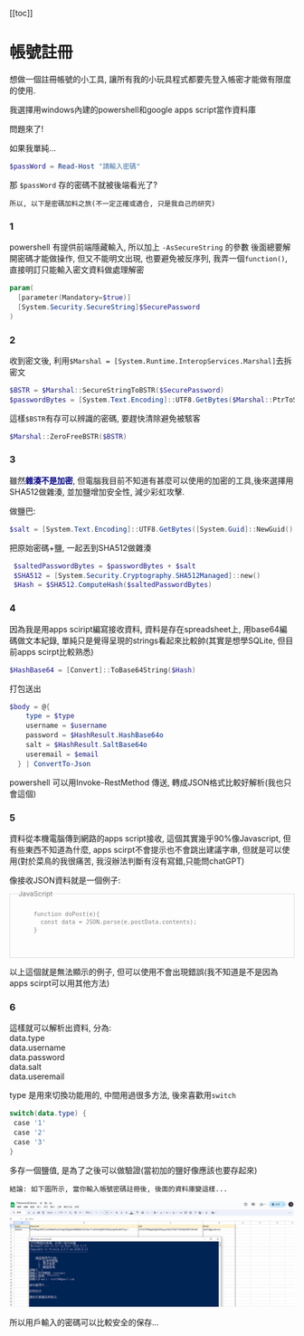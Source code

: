 [[toc]]

# 帳號註冊

想做一個註冊帳號的小工具, 讓所有我的小玩具程式都要先登入帳密才能做有限度的使用.

我選擇用windows內建的powershell和google apps script當作資料庫

問題來了!

如果我單純... 
```powershell
$passWord = Read-Host "請輸入密碼"
```
那 `$passWord` 存的密碼不就被後端看光了?

    所以, 以下是密碼加料之旅(不一定正確或適合, 只是我自己的研究)

### 1

powershell 有提供前端隱藏輸入, 所以加上 `-AsSecureString` 的參數
後面總要解開密碼才能做操作, 但又不能明文出現, 也要避免被反序列, 
我弄一個`function()`, 直接明訂只能輸入密文資料做處理解密
```powershell
param(
  [parameter(Mandatory=$true)]
  [System.Security.SecureString]$SecurePassword
)
```
### 2

收到密文後, 利用`$Marshal = [System.Runtime.InteropServices.Marshal]`去拆密文
```powershell
$BSTR = $Marshal::SecureStringToBSTR($SecurePassword)
$passwordBytes = [System.Text.Encoding]::UTF8.GetBytes($Marshal::PtrToStringAuto($BSTR))
```

這樣`$BSTR`有存可以辨識的密碼, 要趕快清除避免被駭客
```powershell
$Marshal::ZeroFreeBSTR($BSTR)
```

### 3

雖然<span style = "color: navy;">__雜湊不是加密__</span>, 但電腦我目前不知道有甚麼可以使用的加密的工具,後來選擇用SHA512做雜湊, 並加鹽增加安全性, 減少彩虹攻擊.

做鹽巴:
```powershell
$salt = [System.Text.Encoding]::UTF8.GetBytes([System.Guid]::NewGuid().Tostring())
```
把原始密碼+鹽, 一起丟到SHA512做雜湊
```powershell
 $saltedPasswordBytes = $passwordBytes + $salt
 $SHA512 = [System.Security.Cryptography.SHA512Managed]::new()
 $Hash = $SHA512.ComputeHash($saltedPasswordBytes)
```
### 4

因為我是用apps sciript編寫接收資料, 資料是存在spreadsheet上, 用base64編碼做文本紀錄, 單純只是覺得呈現的strings看起來比較帥(其實是想學SQLite, 但目前apps scirpt比較熟悉)
```powershell
$HashBase64 = [Convert]::ToBase64String($Hash)
```
打包送出
```powershell
$body = @{
    type = $type
    username = $username
    password = $HashResult.HashBase64o
    salt = $HashResult.SaltBase64o
    useremail = $email
  } | ConvertTo-Json
```
powershell 可以用Invoke-RestMethod 傳送, 轉成JSON格式比較好解析(我也只會這個)

### 5

資料從本機電腦傳到網路的apps script接收, 這個其實幾乎90%像Javascript, 但有些東西不知道為什麼, apps scirpt不會提示也不會跳出建議字串, 但就是可以使用(對於菜鳥的我很痛苦, 我沒辦法判斷有沒有寫錯,只能問chatGPT)

像接收JSON資料就是一個例子: 
<div style= "position: relative; border: 1px solid #ddd; padding: 2px 5px; font-size: 12px; color: gray;">
  <span style="position: absolute; top: -10px; left: 10px; background-color; white; padding: 2px 5px; font-size: 12px; color: gray;">JavaScript</span>
    <pre>
      <code>
      function doPost(e){
        const data = JSON.parse(e.postData.contents);
      }
      </code>
    </pre>
</div>

以上這個就是無法顯示的例子, 但可以使用不會出現錯誤(我不知道是不是因為apps scirpt可以用其他方法)

### 6
這樣就可以解析出資料, 分為:<br>
data.type<br>
data.username  
data.password<br>
data.salt<br>
data.useremail

type 是用來切換功能用的, 中間用過很多方法, 後來喜歡用`switch`
```powershell
switch(data.type) {
 case '1'
 case '2'
 case '3'
}
```

多存一個鹽值, 是為了之後可以做驗證(當初加的鹽好像應該也要存起來)

    結論: 如下圖所示, 當你輸入帳號密碼註冊後, 後面的資料庫變這樣...

![register](register.jpg)

所以用戶輸入的密碼可以比較安全的保存...

